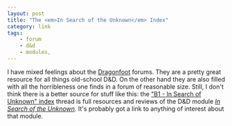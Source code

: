 ```yaml
---
layout: post
title: "The <em>In Search of the Unknown</em> Index"
category: link
tags:
    - forum
    - d&d
    - modules,
---
```


I have mixed feelings about the [Dragonfoot][] forums. They are a pretty great resource for all things old-school D&D. On the other hand they are also filled with all the horribleness one finds in a forum of reasonable size. Still, I don't think there is a better source for stuff like this: the ["B1 - In Search of Unknown" index][dragonfoot-b1] thread is full resources and reviews of the D&D module [_In Search of the Unknown_][b1]. It's probably got a link to anything of interest about that module.


[dragonfoot]: http://www.dragonsfoot.org/
[dragonfoot-b1]: http://www.dragonsfoot.org/forums/viewtopic.php?f=15&t=40165
[b1]: http://en.wikipedia.org/wiki/In_Search_of_the_Unknown
